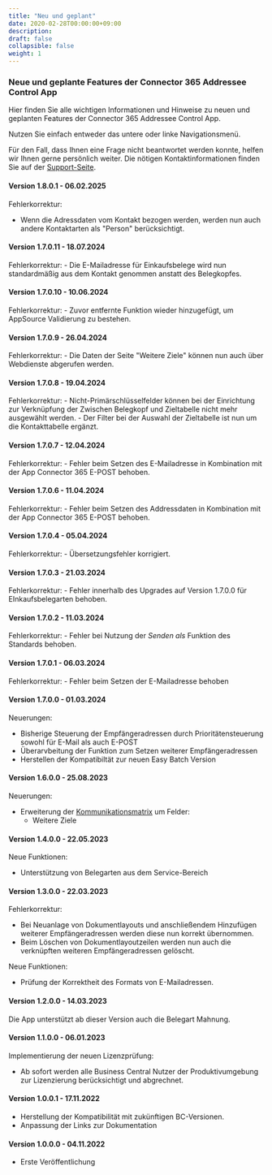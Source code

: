 ```yaml
---
title: "Neu und geplant"
date: 2020-02-28T00:00:00+09:00
description: 
draft: false
collapsible: false
weight: 1
---
```

### Neue und geplante Features der **Connector 365 Addressee Control** App

Hier finden Sie alle wichtigen Informationen und Hinweise zu neuen und geplanten Features der Connector 365 Addressee Control App.

Nutzen Sie einfach entweder das untere oder linke Navigationsmenü.

Für den Fall, dass Ihnen eine Frage nicht beantwortet werden konnte, helfen wir Ihnen gerne persönlich weiter. Die nötigen Kontaktinformationen finden Sie auf der [Support-Seite](de-de/apps/help-and-support/).

#### Version 1.8.0.1 - 06.02.2025
Fehlerkorrektur:
- Wenn die Adressdaten vom Kontakt bezogen werden, werden nun auch andere Kontaktarten als "Person" berücksichtigt.

#### Version 1.7.0.11 - 18.07.2024
Fehlerkorrektur:
    - Die E-Mailadresse für Einkaufsbelege wird nun standardmäßig aus dem Kontakt genommen anstatt des Belegkopfes.

#### Version 1.7.0.10 - 10.06.2024
Fehlerkorrektur:
    - Zuvor entfernte Funktion wieder hinzugefügt, um AppSource Validierung zu bestehen.

#### Version 1.7.0.9 - 26.04.2024
Fehlerkorrektur:
    - Die Daten der Seite "Weitere Ziele" können nun auch über Webdienste abgerufen werden.

#### Version 1.7.0.8 - 19.04.2024
Fehlerkorrektur:
    - Nicht-Primärschlüsselfelder können bei der Einrichtung zur Verknüpfung der Zwischen Belegkopf und Zieltabelle nicht mehr ausgewählt werden.
    - Der Filter bei der Auswahl der Zieltabelle ist nun um die Kontakttabelle ergänzt.

#### Version 1.7.0.7 - 12.04.2024
Fehlerkorrektur:
    - Fehler beim Setzen des E-Mailadresse in Kombination mit der App Connector 365 E-POST behoben.

#### Version 1.7.0.6 - 11.04.2024
Fehlerkorrektur:
    - Fehler beim Setzen des Addressdaten in Kombination mit der App Connector 365 E-POST behoben.

#### Version 1.7.0.4 - 05.04.2024
Fehlerkorrektur:
    - Übersetzungsfehler korrigiert.

#### Version 1.7.0.3 - 21.03.2024
Fehlerkorrektur:
    - Fehler innerhalb des Upgrades auf Version 1.7.0.0 für EInkaufsbelegarten behoben.

#### Version 1.7.0.2 - 11.03.2024
Fehlerkorrektur:
    - Fehler bei Nutzung der *Senden als* Funktion des Standards behoben.

#### Version 1.7.0.1 - 06.03.2024
Fehlerkorrektur:
    - Fehler beim Setzen der E-Mailadresse behoben

#### Version 1.7.0.0 - 01.03.2024
Neuerungen:
 - Bisherige Steuerung der Empfängeradressen durch Prioritätensteuerung sowohl für E-Mail als auch E-POST
 - Überarvbeitung der Funktion zum Setzen weiterer Empfängeradressen
 - Herstellen der Kompatibiltät zur neuen Easy Batch Version

#### Version 1.6.0.0 - 25.08.2023
Neuerungen:
 - Erweiterung der [Kommunikationsmatrix](/de-de/apps/base/first-steps/setup/communication-matrix/) um Felder:
    * Weitere Ziele

#### Version 1.4.0.0 - 22.05.2023
Neue Funktionen:
 - Unterstützung von Belegarten aus dem Service-Bereich

#### Version 1.3.0.0 - 22.03.2023
Fehlerkorrektur:
- Bei Neuanlage von Dokumentlayouts und anschließendem Hinzufügen weiterer Empfängeradressen werden diese nun korrekt übernommen.
- Beim Löschen von Dokumentlayoutzeilen werden nun auch die verknüpften weiteren Empfängeradressen gelöscht.

Neue Funktionen:
- Prüfung der Korrektheit des Formats von E-Mailadressen.
#### Version 1.2.0.0 - 14.03.2023
Die App unterstützt ab dieser Version auch die Belegart Mahnung.

#### Version 1.1.0.0 - 06.01.2023
Implementierung der neuen Lizenzprüfung:
- Ab sofort werden alle Business Central Nutzer der Produktivumgebung zur Lizenzierung berücksichtigt und abgrechnet.

#### Version 1.0.0.1 - 17.11.2022
- Herstellung der Kompatibilität mit zukünftigen BC-Versionen.
- Anpassung der Links zur Dokumentation

#### Version 1.0.0.0 - 04.11.2022
- Erste Veröffentlichung